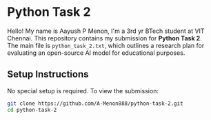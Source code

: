 # Python Task 2

Hello! My name is Aayush P Menon, I'm a 3rd yr BTech student at VIT Chennai.
This repository contains my submission for **Python Task 2**.  
The main file is `python_task_2.txt`, which outlines a research plan for evaluating an open-source AI model for educational purposes.

## Setup Instructions
No special setup is required. To view the submission:

```bash
git clone https://github.com/A-Menon888/python-task-2.git
cd python-task-2
